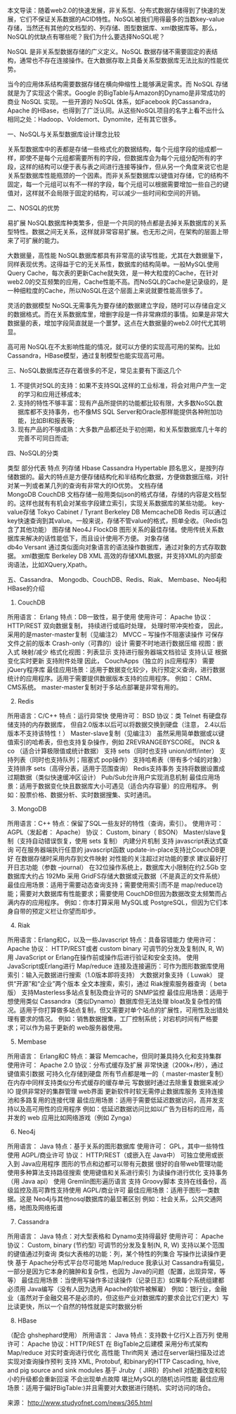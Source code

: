 本文导读：随着web2.0的快速发展，非关系型、分布式数据存储得到了快速的发展，它们不保证关系数据的ACID特性。NoSQL被我们用得最多的当数key-value存储，当然还有其他的文档型的、列存储、图型数据库、xml数据库等。那么，NoSQL的优缺点有哪些呢？我们为什么要选择NoSQL呢？
 
NoSQL 是非关系型数据存储的广义定义。NoSQL 数据存储不需要固定的表结构，通常也不存在连接操作。在大数据存取上具备关系型数据库无法比拟的性能优势。
 
当今的应用体系结构需要数据存储在横向伸缩性上能够满足需求。而 NoSQL 存储就是为了实现这个需求。Google 的BigTable与Amazon的Dynamo是非常成功的商业 NoSQL 实现。一些开源的 NoSQL 体系，如Facebook 的Cassandra， Apache 的HBase，也得到了广泛认同。从这些NoSQL项目的名字上看不出什么相同之处：Hadoop、Voldemort、Dynomite，还有其它很多。
 
 
一、NoSQL与关系型数据库设计理念比较
 
关系型数据库中的表都是存储一些格式化的数据结构，每个元组字段的组成都一样，即使不是每个元组都需要所有的字段，但数据库会为每个元组分配所有的字段，这样的结构可以便于表与表之间进行连接等操作，但从另一个角度来说它也是关系型数据库性能瓶颈的一个因素。而非关系型数据库以键值对存储，它的结构不固定，每一个元组可以有不一样的字段，每个元组可以根据需要增加一些自己的键值对，这样就不会局限于固定的结构，可以减少一些时间和空间的开销。
 
 
 
二、NOSQL的优势
 
 
易扩展
NoSQL数据库种类繁多，但是一个共同的特点都是去掉关系数据库的关系型特性。数据之间无关系，这样就非常容易扩展。也无形之间，在架构的层面上带来了可扩展的能力。
 
大数据量，高性能
NoSQL数据库都具有非常高的读写性能，尤其在大数据量下，同样表现优秀。这得益于它的无关系性，数据库的结构简单。一般MySQL使用Query Cache，每次表的更新Cache就失效，是一种大粒度的Cache，在针对web2.0的交互频繁的应用，Cache性能不高。而NoSQL的Cache是记录级的，是一种细粒度的Cache，所以NoSQL在这个层面上来说就要性能高很多了。
 
灵活的数据模型
NoSQL无需事先为要存储的数据建立字段，随时可以存储自定义的数据格式。而在关系数据库里，增删字段是一件非常麻烦的事情。如果是非常大数据量的表，增加字段简直就是一个噩梦。这点在大数据量的web2.0时代尤其明显。
 
高可用
NoSQL在不太影响性能的情况，就可以方便的实现高可用的架构。比如Cassandra，HBase模型，通过复制模型也能实现高可用。
 
三、NoSQL数据库还存在着很多的不足，常见主要有下面这几个
 
1. 不提供对SQL的支持：如果不支持SQL这样的工业标准，将会对用户产生一定的学习和应用迁移成本;
2. 支持的特性不够丰富：现有产品所提供的功能都比较有限，大多数NoSQL数据库都不支持事务，也不像MS SQL Server和Oracle那样能提供各种附加功能，比如BI和报表等;
3. 现有产品的不够成熟：大多数产品都还处于初创期，和关系型数据库几十年的完善不可同日而语;
 
四、NoSQL的分类
 
类型	部分代表	特点
列存储	
Hbase
Cassandra
Hypertable
顾名思义，是按列存储数据的。最大的特点是方便存储结构化和半结构化数据，方便做数据压缩，对针对某一列或者某几列的查询有非常大的IO优势。
文档存储	
MongoDB
CouchDB
文档存储一般用类似json的格式存储，存储的内容是文档型的。这样也就有有机会对某些字段建立索引，实现关系数据库的某些功能。
key-value存储	
Tokyo Cabinet / Tyrant
Berkeley DB
MemcacheDB
Redis
可以通过key快速查询到其value。一般来说，存储不管value的格式，照单全收。（Redis包含了其他功能）
图存储	
Neo4J
FlockDB
图形关系的最佳存储。使用传统关系数据库来解决的话性能低下，而且设计使用不方便。
对象存储	
db4o
Versant
通过类似面向对象语言的语法操作数据库，通过对象的方式存取数据。
xml数据库	Berkeley DB XML	高效的存储XML数据，并支持XML的内部查询语法，比如XQuery,Xpath。
 
五、Cassandra、 Mongodb、CouchDB、Redis、Riak、 Membase、Neo4j和HBase的介绍
 
1. CouchDB
 
所用语言： Erlang
特点：DB一致性，易于使用
使用许可： Apache
协议： HTTP/REST
双向数据复制，
持续进行或临时处理，
处理时带冲突检查，
因此，采用的是master-master复制（见编注2）
MVCC – 写操作不阻塞读操作
可保存文件之前的版本
Crash-only（可靠的）设计
需要不时地进行数据压缩
视图：嵌入式 映射/减少
格式化视图：列表显示
支持进行服务器端文档验证
支持认证
根据变化实时更新
支持附件处理
因此， CouchApps（独立的 js应用程序）
需要 jQuery程序库
最佳应用场景：适用于数据变化较少，执行预定义查询，进行数据统计的应用程序。适用于需要提供数据版本支持的应用程序。
例如： CRM、CMS系统。 master-master复制对于多站点部署是非常有用的。
 
2. Redis
 
所用语言：C/C++
特点：运行异常快
使用许可： BSD
协议：类 Telnet
有硬盘存储支持的内存数据库，
但自2.0版本以后可以将数据交换到硬盘（注意， 2.4以后版本不支持该特性！）
Master-slave复制（见编注3）
虽然采用简单数据或以键值索引的哈希表，但也支持复杂操作，例如 ZREVRANGEBYSCORE。
INCR & co （适合计算极限值或统计数据）
支持 sets（同时也支持 union/diff/inter）
支持列表（同时也支持队列；阻塞式 pop操作）
支持哈希表（带有多个域的对象）
支持排序 sets（高得分表，适用于范围查询）
Redis支持事务
支持将数据设置成过期数据（类似快速缓冲区设计）
Pub/Sub允许用户实现消息机制
最佳应用场景：适用于数据变化快且数据库大小可遇见（适合内存容量）的应用程序。
例如：股票价格、数据分析、实时数据搜集、实时通讯。
 
3. MongoDB
 
所用语言：C++
特点：保留了SQL一些友好的特性（查询，索引）。
使用许可： AGPL（发起者： Apache）
协议： Custom, binary（ BSON）
Master/slave复制（支持自动错误恢复，使用 sets 复制）
内建分片机制
支持 javascript表达式查询
可在服务器端执行任意的 javascript函数
update-in-place支持比CouchDB更好
在数据存储时采用内存到文件映射
对性能的关注超过对功能的要求
建议最好打开日志功能（参数 –journal）
在32位操作系统上，数据库大小限制在约2.5Gb
空数据库大约占 192Mb
采用 GridFS存储大数据或元数据（不是真正的文件系统）
最佳应用场景：适用于需要动态查询支持；需要使用索引而不是 map/reduce功能；需要对大数据库有性能要求；需要使用 CouchDB但因为数据改变太频繁而占满内存的应用程序。
例如：你本打算采用 MySQL或 PostgreSQL，但因为它们本身自带的预定义栏让你望而却步。
 
4. Riak
 
所用语言：Erlang和C，以及一些Javascript
特点：具备容错能力
使用许可： Apache
协议： HTTP/REST或者 custom binary
可调节的分发及复制(N, R, W)
用 JavaScript or Erlang在操作前或操作后进行验证和安全支持。
使用JavaScript或Erlang进行 Map/reduce
连接及连接遍历：可作为图形数据库使用
索引：输入元数据进行搜索（1.0版本即将支持）
大数据对象支持（ Luwak）
提供“开源”和“企业”两个版本
全文本搜索，索引，通过 Riak搜索服务器查询（ beta版）
支持Masterless多站点复制及商业许可的 SNMP监控
最佳应用场景：适用于想使用类似 Cassandra（类似Dynamo）数据库但无法处理 bloat及复杂性的情况。适用于你打算做多站点复制，但又需要对单个站点的扩展性，可用性及出错处理有要求的情况。
例如：销售数据搜集，工厂控制系统；对宕机时间有严格要求；可以作为易于更新的 web服务器使用。
 
5. Membase
 
所用语言： Erlang和C
特点：兼容 Memcache，但同时兼具持久化和支持集群
使用许可： Apache 2.0
协议：分布式缓存及扩展
非常快速（200k+/秒），通过键值索引数据
可持久化存储到硬盘
所有节点都是唯一的（ master-master复制）
在内存中同样支持类似分布式缓存的缓存单元
写数据时通过去除重复数据来减少 IO
提供非常好的集群管理 web界面
更新软件时软无需停止数据库服务
支持连接池和多路复用的连接代理
最佳应用场景：适用于需要低延迟数据访问，高并发支持以及高可用性的应用程序
例如：低延迟数据访问比如以广告为目标的应用，高并发的 web 应用比如网络游戏（例如 Zynga）
 
6. Neo4j
 
所用语言： Java
特点：基于关系的图形数据库
使用许可： GPL，其中一些特性使用 AGPL/商业许可
协议： HTTP/REST（或嵌入在 Java中）
可独立使用或嵌入到 Java应用程序
图形的节点和边都可以带有元数据
很好的自带web管理功能
使用多种算法支持路径搜索
使用键值和关系进行索引
为读操作进行优化
支持事务（用 Java api）
使用 Gremlin图形遍历语言
支持 Groovy脚本
支持在线备份，高级监控及高可靠性支持使用 AGPL/商业许可
最佳应用场景：适用于图形一类数据。这是 Neo4j与其他nosql数据库的最显著区别
例如：社会关系，公共交通网络，地图及网络拓谱
 
7. Cassandra
 
所用语言： Java
特点：对大型表格和 Dynamo支持得最好
使用许可： Apache
协议： Custom, binary (节约型)
可调节的分发及复制(N, R, W)
支持以某个范围的键值通过列查询
类似大表格的功能：列，某个特性的列集合
写操作比读操作更快
基于 Apache分布式平台尽可能地 Map/reduce
我承认对 Cassandra有偏见，一部分是因为它本身的臃肿和复杂性，也因为 Java的问题（配置，出现异常，等等）
最佳应用场景：当使用写操作多过读操作（记录日志）如果每个系统组建都必须用 Java编写（没有人因为选用 Apache的软件被解雇）
例如：银行业，金融业（虽然对于金融交易不是必须的，但这些产业对数据库的要求会比它们更大）写比读更快，所以一个自然的特性就是实时数据分析
 
8. HBase
 
（配合 ghshephard使用）
所用语言： Java
特点：支持数十亿行X上百万列
使用许可： Apache
协议：HTTP/REST
在 BigTable之后建模
采用分布式架构 Map/reduce
对实时查询进行优化
高性能 Thrift网关
通过在server端扫描及过滤实现对查询操作预判
支持 XML, Protobuf, 和binary的HTTP
Cascading, hive, and pig source and sink modules
基于 Jruby（ JIRB）的shell
对配置改变和较小的升级都会重新回滚
不会出现单点故障
堪比MySQL的随机访问性能
最佳应用场景：适用于偏好BigTable:)并且需要对大数据进行随机、实时访问的场合。

来源： http://www.studyofnet.com/news/365.html
